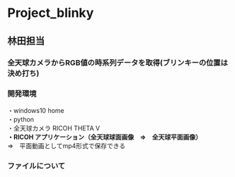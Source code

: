 # Project_blinky
## 林田担当
### 全天球カメラからRGB値の時系列データを取得(ブリンキーの位置は決め打ち)
### 開発環境
・windows10 home<br>
・python<br>
・全天球カメラ RICOH THETA V<br>
**・RICOH アプリケーション（全天球球面画像　⇒　全天球平面画像）**<br>
⇒　平面動画としてmp4形式で保存できる

### ファイルについて

